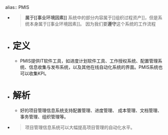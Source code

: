 alias:: PMIS

- > **属于[[事业环境因素]]**
  系统中的部分内容属于[[组织过程资产]]，但是系统本身属于[[事业环境因素]]。
  因为我们要**遵守**这个系统的工作流程
- # 定义
	- PMIS提供IT软件工具，如进度计划软件工具、工作授权系统、配置管理系统、信息收集与发布系统，以及其他在线自动化系统的界面。PMIS系统也可以收集KPl。
- # 解析
	- 好的项目管理信息系统支持配置管理、进度管理、 成本管理、文档管理、事务管理、组织管理等。
- > 项目管理信息系统可以大幅提高项目管理的自动化水平。